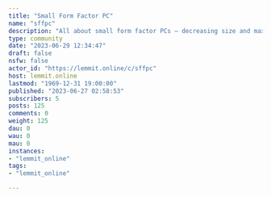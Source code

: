 ```yaml
---
title: "Small Form Factor PC" 
name: "sffpc"
description: "All about small form factor PCs – decreasing size and maximizing space efficiency!."
type: community
date: "2023-06-29 12:34:47"
draft: false
nsfw: false
actor_id: "https://lemmit.online/c/sffpc"
host: lemmit.online
lastmod: "1969-12-31 19:00:00"
published: "2023-06-27 02:58:53"
subscribers: 5
posts: 125
comments: 0
weight: 125
dau: 0
wau: 0
mau: 0
instances:
- "lemmit_online"
tags: 
- "lemmit_online"

---
```

